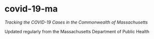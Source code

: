 # covid-19-ma

_Tracking the COVID-19 Cases in the Commonwealth of Massachusetts_

Updated regularly from the Massachusetts Department of Public Health
